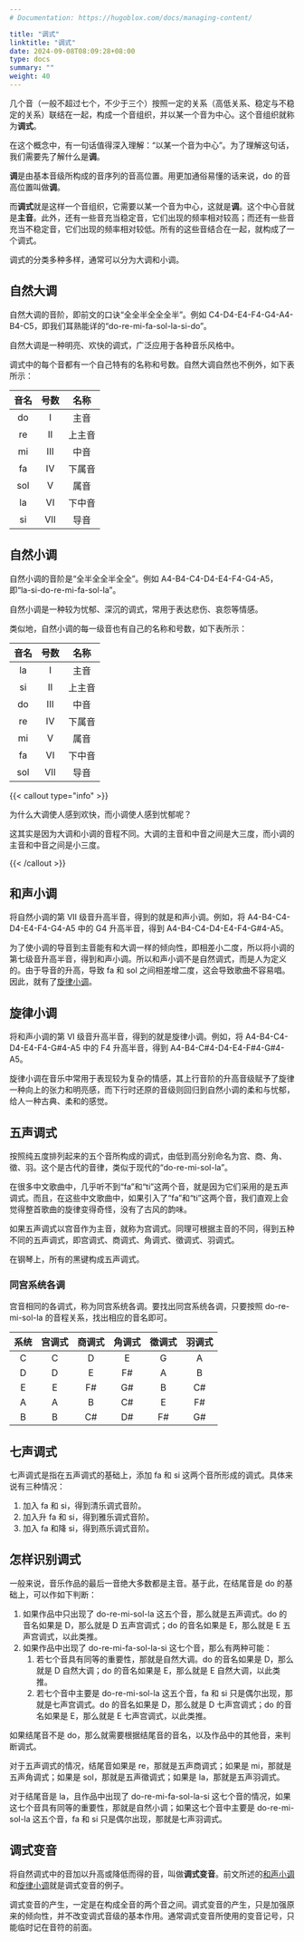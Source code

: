 ```yaml
---
# Documentation: https://hugoblox.com/docs/managing-content/

title: "调式"
linktitle: "调式"
date: 2024-09-08T08:09:28+08:00
type: docs
summary: ""
weight: 40
---
```


<!--more-->

几个音（一般不超过七个，不少于三个）按照一定的关系（高低关系、稳定与不稳定的关系）联结在一起，构成一个音组织，并以某一个音为中心。这个音组织就称为**调式**。

在这个概念中，有一句话值得深入理解：“以某一个音为中心”。为了理解这句话，我们需要先了解什么是**调**。

**调**是由基本音级所构成的音序列的音高位置。用更加通俗易懂的话来说，do 的音高位置叫做**调**。

而**调式**就是这样一个音组织，它需要以某一个音为中心，这就是**调**。这个中心音就是**主音**。此外，还有一些音充当稳定音，它们出现的频率相对较高；而还有一些音充当不稳定音，它们出现的频率相对较低。所有的这些音结合在一起，就构成了一个调式。

调式的分类多种多样，通常可以分为大调和小调。

## 自然大调

自然大调的音阶，即前文的口诀“全全半全全全半”。例如 C4-D4-E4-F4-G4-A4-B4-C5，即我们耳熟能详的“do-re-mi-fa-sol-la-si-do”。

自然大调是一种明亮、欢快的调式，广泛应用于各种音乐风格中。

调式中的每个音都有一个自己特有的名称和号数。自然大调自然也不例外，如下表所示：

| 音名 | 号数 |  名称  |
| :--: | :--: | :----: |
|  do  |  I   |  主音  |
|  re  |  II  | 上主音 |
|  mi  | III  |  中音  |
|  fa  |  IV  | 下属音 |
| sol  |  V   |  属音  |
|  la  |  VI  | 下中音 |
|  si  | VII  |  导音  |

## 自然小调

自然小调的音阶是“全半全全半全全”。例如 A4-B4-C4-D4-E4-F4-G4-A5，即“la-si-do-re-mi-fa-sol-la”。

自然小调是一种较为忧郁、深沉的调式，常用于表达悲伤、哀怨等情感。

类似地，自然小调的每一级音也有自己的名称和号数，如下表所示：

| 音名 | 号数 |  名称  |
| :--: | :--: | :----: |
|  la  |  I   |  主音  |
|  si  |  II  | 上主音 |
|  do  | III  |  中音  |
|  re  |  IV  | 下属音 |
|  mi  |  V   |  属音  |
|  fa  |  VI  | 下中音 |
| sol  | VII  |  导音  |

{{< callout type="info" >}}

为什么大调使人感到欢快，而小调使人感到忧郁呢？

这其实是因为大调和小调的音程不同。大调的主音和中音之间是大三度，而小调的主音和中音之间是小三度。

{{< /callout >}}

## 和声小调

将自然小调的第 VII 级音升高半音，得到的就是和声小调。例如，将 A4-B4-C4-D4-E4-F4-G4-A5 中的 G4 升高半音，得到 A4-B4-C4-D4-E4-F4-G#4-A5。

为了使小调的导音到主音能有和大调一样的倾向性，即相差小二度，所以将小调的第七级音升高半音，得到和声小调。所以和声小调不是自然调式，而是人为定义的。由于导音的升高，导致 fa 和 sol 之间相差增二度，这会导致歌曲不容易唱。因此，就有了[旋律小调](./#旋律小调)。

## 旋律小调

将和声小调的第 VI 级音升高半音，得到的就是旋律小调。例如，将 A4-B4-C4-D4-E4-F4-G#4-A5 中的 F4 升高半音，得到 A4-B4-C#4-D4-E4-F#4-G#4-A5。

旋律小调在音乐中常用于表现较为复杂的情感，其上行音阶的升高音级赋予了旋律一种向上的张力和明亮感，而下行时还原的音级则回归到自然小调的柔和与忧郁，给人一种古典、柔和的感觉。

## 五声调式

按照纯五度排列起来的五个音所构成的调式，由低到高分别命名为宫、商、角、徵、羽。这个是古代的音律，类似于现代的“do-re-mi-sol-la”。

在很多中文歌曲中，几乎听不到“fa”和“ti”这两个音，就是因为它们采用的是五声调式。而且，在这些中文歌曲中，如果引入了“fa”和“ti”这两个音，我们直观上会觉得整首歌曲的旋律变得奇怪，没有了古风的韵味。

如果五声调式以宫音作为主音，就称为宫调式。同理可根据主音的不同，得到五种不同的五声调式，即宫调式、商调式、角调式、徵调式、羽调式。

在钢琴上，所有的黑键构成五声调式。

### 同宫系统各调

宫音相同的各调式，称为同宫系统各调。要找出同宫系统各调，只要按照 do-re-mi-sol-la 的音程关系，找出相应的音名即可。

| 系统 | 宫调式 | 商调式 | 角调式 | 徵调式 | 羽调式 |
| :--: | :----: | :----: | :----: | :----: | :----: |
|  C   |   C    |   D    |   E    |   G    |   A    |
|  D   |   D    |   E    |   F#   |   A    |   B    |
|  E   |   E    |   F#   |   G#   |   B    |   C#   |
|  A   |   A    |   B    |   C#   |   E    |   F#   |
|  B   |   B    |   C#   |   D#   |   F#   |   G#   |

## 七声调式

七声调式是指在五声调式的基础上，添加 fa 和 si 这两个音所形成的调式。具体来说有三种情况：

1. 加入 fa 和 si，得到清乐调式音阶。
2. 加入升 fa 和 si，得到雅乐调式音阶。
3. 加入 fa 和降 si，得到燕乐调式音阶。

## 怎样识别调式

一般来说，音乐作品的最后一音绝大多数都是主音。基于此，在结尾音是 do 的基础上，可以作如下判断：

1. 如果作品中只出现了 do-re-mi-sol-la 这五个音，那么就是五声调式。do 的音名如果是 D，那么就是 D 五声宫调式；do 的音名如果是 E，那么就是 E 五声宫调式，以此类推。
2. 如果作品中出现了 do-re-mi-fa-sol-la-si 这七个音，那么有两种可能：
   1. 若七个音具有同等的重要性，那就是自然大调。do 的音名如果是 D，那么就是 D 自然大调；do 的音名如果是 E，那么就是 E 自然大调，以此类推。
   2. 若七个音中主要是 do-re-mi-sol-la 这五个音，fa 和 si 只是偶尔出现，那就是七声宫调式。do 的音名如果是 D，那么就是 D 七声宫调式；do 的音名如果是 E，那么就是 E 七声宫调式，以此类推。

如果结尾音不是 do，那么就需要根据结尾音的音名，以及作品中的其他音，来判断调式。

对于五声调式的情况，结尾音如果是 re，那就是五声商调式；如果是 mi，那就是五声角调式；如果是 sol，那就是五声徵调式；如果是 la，那就是五声羽调式。

对于结尾音是 la，且作品中出现了 do-re-mi-fa-sol-la-si 这七个音的情况，如果这七个音具有同等的重要性，那就是自然小调；如果这七个音中主要是 do-re-mi-sol-la 这五个音，fa 和 si 只是偶尔出现，那就是七声羽调式。

## 调式变音

将自然调式中的音加以升高或降低而得的音，叫做**调式变音**。前文所述的[和声小调](./#和声小调)和[旋律小调](./#旋律小调)就是调式变音的例子。

调式变音的产生，一定是在构成全音的两个音之间。调式变音的产生，只是加强原来的倾向性，并不改变调式音级的基本作用。通常调式变音所使用的变音记号，只能临时记在音符的前面。
